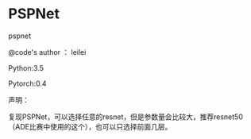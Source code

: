 # PSPNet
pspnet

@code's author ： leilei

Python:3.5

Pytorch:0.4

声明：

复现PSPNet，可以选择任意的resnet，但是参数量会比较大，推荐resnet50（ADE比赛中使用的这个），也可以只选择前面几层。

